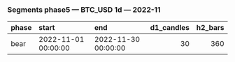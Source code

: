 ### Segments phase5 — BTC_USD 1d — 2022-11

| phase   | start               | end                 |   d1_candles |   h2_bars |
|:--------|:--------------------|:--------------------|-------------:|----------:|
| bear    | 2022-11-01 00:00:00 | 2022-11-30 00:00:00 |           30 |       360 |